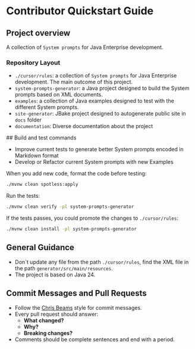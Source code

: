 # Contributor Quickstart Guide

## Project overview

A collection of `System prompts` for Java Enterprise development.

### Repository Layout

- `./cursor/rules`: a collection of `System prompts` for Java Enterprise development. The main outcome of this project.
- `system-prompts-generator`: a Java project designed to build the System prompts based on XML documents.
- `examples`: a collection of Java examples designed to test with the different System prompts.
- `site-generator`: JBake project designed to autogenerate public site in `docs` folder
- `documentation`: Diverse documentation about the project

## Build and test commands

- Improve current tests to generate better System prompts encoded in Markdown format
- Develop or Refactor current System prompts with new Examples

When you add new code, format the code before testing:

```bash
./mvnw clean spotless:apply
```

Run the tests:

```bash
./mvnw clean verify -pl system-prompts-generator
```

If the tests passes, you could promote the changes to `./cursor/rules`:

```bash
./mvnw clean install -pl system-prompts-generator
```

## General Guidance

- Don´t update any file from the path `./cursor/rules`, find the XML file in the path `generator/src/main/resources`.
- The project is based on Java 24.

## Commit Messages and Pull Requests

- Follow the [Chris Beams](http://chris.beams.io/posts/git-commit/) style for
  commit messages.
- Every pull request should answer:
  - **What changed?**
  - **Why?**
  - **Breaking changes?**
- Comments should be complete sentences and end with a period.
